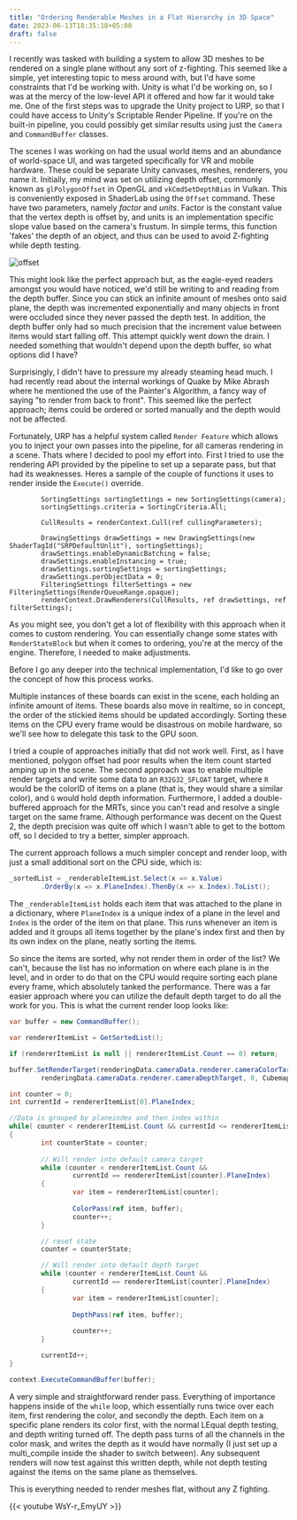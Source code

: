 ```yaml
---
title: "Ordering Renderable Meshes in a Flat Hierarchy in 3D Space"
date: 2023-06-13T18:35:18+05:00
draft: false
---
```


I recently was tasked with building a system to allow 3D meshes to be rendered on a single plane without any sort of z-fighting. This seemed like a simple, yet interesting topic to mess around with, but I'd have some constraints that I'd be working with. Unity is what I'd be working on, so I was at the mercy of the low-level API it offered and how far it would take me. One of the first steps was to upgrade the Unity project to URP, so that I could have access to Unity's Scriptable Render Pipeline. If you're on the built-in pipeline, you could possibly get similar results using just the `Camera` and `CommandBuffer` classes.

The scenes I was working on had the usual world items and an abundance of world-space UI, and was targeted specifically for VR and mobile hardware. These could be separate Unity canvases, meshes, renderers, you name it. Initially, my mind was set on utilizing depth offset, commonly known as `glPolygonOffset` in OpenGL and `vkCmdSetDepthBias` in Vulkan. This is conveniently exposed in ShaderLab using the `Offset` command. These have two parameters, namely <i>factor</i> and <i>units</i>. Factor is the constant value that the vertex depth is offset by, and units is an implementation specific slope value based on the camera's frustum. In simple terms, this function 'fakes' the depth of an object, and thus can be used to avoid Z-fighting while depth testing.

![offset](/images/flat-mesh/1.png)

This might look like the perfect approach but, as the eagle-eyed readers amongst you would have noticed, we'd still be writing to and reading from the depth buffer. Since you can stick an infinite amount of meshes onto said plane, the depth was incremented exponentially and many objects in front were occluded since they never passed the depth test. In addition, the depth buffer only had so much precision that the increment value between items would start falling off. This attempt quickly went down the drain. I needed something that wouldn't depend upon the depth buffer, so what options did I have?

Surprisingly, I didn't have to pressure my already steaming head much. I had recently read about the internal workings of Quake by Mike Abrash where he mentioned the use of the Painter's Algorithm, a fancy way of saying "to render from back to front". This seemed like the perfect approach; items could be ordered or sorted manually and the depth would not be affected.

Fortunately, URP has a helpful system called `Render Feature` which allows you to inject your own passes into the pipeline, for all cameras rendering in a scene. Thats where I decided to pool my effort into. First I tried to use the rendering API provided by the pipeline to set up a separate pass, but that had its weaknesses. Heres a sample of the couple of functions it uses to render inside the `Execute()` override.

```
        SortingSettings sortingSettings = new SortingSettings(camera);
        sortingSettings.criteria = SortingCriteria.All;

        CullResults = renderContext.Cull(ref cullingParameters);

        DrawingSettings drawSettings = new DrawingSettings(new ShaderTagId("SRPDefaultUnlit"), sortingSettings);
        drawSettings.enableDynamicBatching = false;
        drawSettings.enableInstancing = true;
        drawSettings.sortingSettings = sortingSettings;
        drawSettings.perObjectData = 0;
        FilteringSettings filterSettings = new FilteringSettings(RenderQueueRange.opaque);
        renderContext.DrawRenderers(CullResults, ref drawSettings, ref filterSettings);
```

As you might see, you don't get a lot of flexibility with this approach when it comes to custom rendering. You can essentially change some states with `RenderStateBlock` but when it comes to ordering, you're at the mercy of the engine. Therefore, I needed to make adjustments.

Before I go any deeper into the technical implementation, I'd like to go over the concept of how this process works.

Multiple instances of these boards can exist in the scene, each holding an infinite amount of items. These boards also move in realtime, so in concept, the order of the stickied items should be updated accordingly. Sorting these items on the CPU every frame would be disastrous on mobile hardware, so we'll see how to delegate this task to the GPU soon.

I tried a couple of approaches initially that did not work well. First, as I have mentioned, polygon offset had poor results when the item count started amping up in the scene. The second approach was to enable multiple render targets and write some data to an `R32G32_SFLOAT` target, where `R` would be the colorID of items on a plane (that is, they would share a similar color), and `G` would hold depth information. Furthermore, I added a double-buffered approach for the MRTs, since you can't read and resolve a single target on the same frame. Although performance was decent on the Quest 2, the depth precision was quite off which I wasn't able to get to the bottom off, so I decided to try a better, simpler approach.

The current approach follows a much simpler concept and render loop, with just a small additional sort on the CPU side, which is:

```C#  
_sortedList = _renderableItemList.Select(x => x.Value)
        .OrderBy(x => x.PlaneIndex).ThenBy(x => x.Index).ToList();
```

The `_renderableItemList` holds each item that was attached to the plane in a dictionary, where `PlaneIndex` is a unique index of a plane in the level and `Index` is the order of the item on that plane. This runs whenever an item is added and it groups all items together by the plane's index first and then by its own index on the plane, neatly sorting the items.

So since the items are sorted, why not render them in order of the list? We can't, because the list has no information on where each plane is in the level, and in order to do that on the CPU would require sorting each plane every frame, which absolutely tanked the performance. There was a far easier approach where you can utilize the default depth target to do all the work for you. This is what the current render loop looks like:

```C#
var buffer = new CommandBuffer();

var rendererItemList = GetSortedList();

if (rendererItemList is null || rendererItemList.Count == 0) return;

buffer.SetRenderTarget(renderingData.cameraData.renderer.cameraColorTarget,
        renderingData.cameraData.renderer.cameraDepthTarget, 0, CubemapFace.Unknown, -1);

int counter = 0;
int currentId = rendererItemList[0].PlaneIndex;

//Data is grouped by planeindex and then index within
while( counter < rendererItemList.Count && currentId <= rendererItemList[^1].PlaneIndex )
{
        int counterState = counter;
        
        // Will render into default camera target
        while (counter < rendererItemList.Count &&
                currentId == rendererItemList[counter].PlaneIndex)
        {
                var item = rendererItemList[counter];
                
                ColorPass(ref item, buffer);
                counter++;
        }

        // reset state
        counter = counterState;

        // Will render into default depth target
        while (counter < rendererItemList.Count &&
                currentId == rendererItemList[counter].PlaneIndex)
        {
                var item = rendererItemList[counter];
                
                DepthPass(ref item, buffer);
                
                counter++;
        }

        currentId++;
}

context.ExecuteCommandBuffer(buffer);
```

A very simple and straightforward render pass. Everything of importance happens inside of the `while` loop, which essentially runs twice over each item, first rendering the color, and secondly the depth. Each item on a specific plane renders its color first, with the normal LEqual depth testing, and depth writing turned off. The depth pass turns of all the channels in the color mask, and writes the depth as it would have normally (I just set up a multi_compile inside the shader to switch between). Any subsequent renders will now test against this written depth, while not depth testing against the items on the same plane as themselves.

This is everything needed to render meshes flat, without any Z fighting.

{{< youtube WsY-r_EmyUY >}}